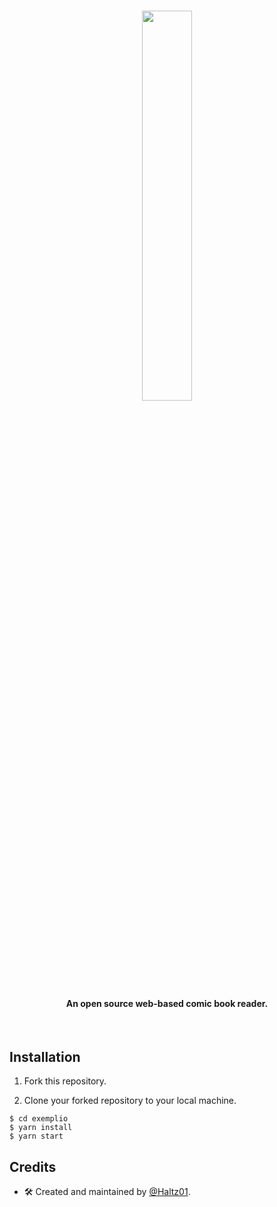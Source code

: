 <h1 align=center>
 <img align=center width="40%" src="https://github.com/sealove20/exemplio/blob/master/frontend/src/assets/LogoVertical.svg" />
</h1>

<h4 align="center">
  An open source web-based comic book reader.
</h4>

<br/>

## Installation

1. Fork this repository.

2. Clone your forked repository to your local machine.

```SHELL
$ cd exemplio
$ yarn install
$ yarn start
```

## Credits
- :hammer_and_wrench: Created and maintained by [@Haltz01](https://github.com/Haltz01).
